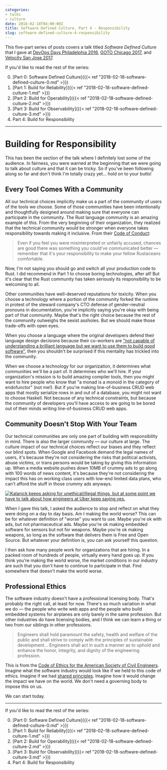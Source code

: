 ```yaml
---
categories:
- talks
- culture
date: 2018-02-18T04:00:00Z
title: Software Defined Culture, Part 4 - Responsibility
slug: software-defined-culture-4-responsibility
---
```


This five-part series of posts covers a talk titled _Software Defined Culture_ that I gave at [DevOps Days Philadelphia 2016](https://www.devopsdays.org/events/2016-philadelphia/program/tim-gross/), [GOTO Chicago 2017](https://gotochgo.com/2017/sessions/43), and [Velocity San Jose 2017](https://vimeo.com/228067673).

If you'd like to read the rest of the series:

0. [Part 0: Software Defined Culture]({{< ref "2018-02-18-software-defined-culture-0.md" >}})
1. [Part 1: Build for Reliability]({{< ref "2018-02-18-software-defined-culture-1.md" >}})
2. [Part 2: Build for Operability]({{< ref "2018-02-18-software-defined-culture-2.md" >}})
3. [Part 3: Build for Observability]({{< ref "2018-02-18-software-defined-culture-3.md" >}})
4. Part 4: Build for Responsibility

---

# Building for Responsibility

This has been the section of the talk where I definitely lost some of the audience. In fairness, you were warned at the beginning that we were going to talk about culture and that it can be tricky. So if you've been following along so far and don't think I'm totally crazy yet... hold on to your butts!

## Every Tool Comes With a Community

All our technical choices implicitly make us a part of the community of users of the tools we choose. Some of those communities have been intentionally and thoughtfully designed around making sure that everyone can participate in the community. The Rust language community is an amazing example of this. From the very beginning of their organization, they realized that the technical community would be stronger when everyone takes responsibility towards making it inclusive. From their [Code of Conduct](https://www.rust-lang.org/en-US/conduct.html):

> Even if you feel you were misinterpreted or unfairly accused, chances are good there was something you could've communicated better &mdash; remember that it's your responsibility to make your fellow Rustaceans comfortable.

Now, I'm not saying you should go and switch all your production code to Rust. I did recommend in Part 1 to choose boring technologies, after all! But it's clear that the Rust community has taken seriously its responsibility to be welcoming to all.

Other communities have well-deserved reputations for toxicity. When you choose a technology where a portion of the community forked the runtime in protest of the steward company's CTO defense of gender-neutral pronouns in documentation, you're implicitly saying you're okay with being part of that community. Maybe that's the right choice because the rest of the community outweighs the sexist assholes. But we should make those trade-offs with open eyes.

When you choose a language where the original developers defend their language design decisions because their co-workers are ["not capable of understanding a brilliant language but we want to use them to build good software"](https://channel9.msdn.com/Events/Lang-NEXT/Lang-NEXT-2014/From-Parallel-to-Concurrent), then you shouldn't be surprised if this mentality has trickled into the community.

When we choose a technology for our organization, it determines what communities we'll be a part of. It determines who we'll hire. If your organization's mission is to build amazing compiler tools, then you might want to hire people who know that "a monad is a monoid in the category of endofunctor" (not me!). But if you're making line-of-business CRUD web apps that mostly serialize rows in and out of a database, you might not want to choose Haskell. Not because of any technical constraints, but because the community of developers you'll have access to are going to be bored out of their minds writing line-of-business CRUD web apps.

## Community Doesn't Stop With Your Team

Our technical communities are only one part of building with responsibility in mind. There is also the larger community &mdash; our culture at large. The culture impact of our technical choices reflect our biases and they reflect our blind spots. When Google and Facebook demand the legal names of users, it's because they're not considering the risks that political activists, abuse victims, or trans persons would be taking by giving this information up. When a media website pushes down 10MB of crummy ads to go along with 100 words of news content, it's because they're not considering the impact this has on working class users with low-end limited data plans, who can't afford the stuff in those crummy ads anyways.

[![Kalanick keeps asking for unethical/illegal things, but at some point we have to talk about how engineers at Uber keep saying yes.](/images/20180218/marco-rogers.png)](https://twitter.com/polotek/status/856183297180704768)

When I gave this talk, I asked the audience to stop and reflect on what they were doing on a day to day basis. Am I making the world worse? This can be for whatever definition of "worse" you want to use. Maybe you're ok with ads, but not pharmaceutical ads. Maybe you're ok making embedded software for sensors but not for weapons. Maybe you're ok making weapons, so long as the software that delivers them is Free and Open Source. But whatever your definition is, you can ask yourself this question.

I then ask how many people work for organizations that are hiring. In a packed room of hundreds of people, virtually every hand goes up. If you think you're making the world worse, the market conditions in our industry are such that you don't have to continue to participate in that. Find somewhere that doesn't make the world worse.

## Professional Ethics

The software industry doesn't have a professional licensing body. That's probably the right call, at least for now. There's so much variation in what we do &mdash; the people who write web apps and the people who build embedded systems for airplanes are only barely in the same profession. But other industries do have licensing bodies, and I think we can learn a thing or two from our siblings in other professions.

> Engineers shall hold paramount the safety, health and welfare of the public and shall strive to comply with the principles of sustainable development... Engineers shall act in such a manner as to uphold and enhance the honor, integrity, and dignity of the engineering profession.

This is from the [Code of Ethics for the American Society of Civil Engineers](http://www.asce.org/code-of-ethics/). Imagine what the software industry would look like if we held to this code of ethics. Imagine if we had [shared principles](https://www.youtube.com/watch?v=9QMGAtxUlAc). Imagine how it would change the impact we have on the world. We don't need a governing body to impose this on us.

We can start today.

---

If you'd like to read the rest of the series:

0. [Part 0: Software Defined Culture]({{< ref "2018-02-18-software-defined-culture-0.md" >}})
1. [Part 1: Build for Reliability]({{< ref "2018-02-18-software-defined-culture-1.md" >}})
2. [Part 2: Build for Operability]({{< ref "2018-02-18-software-defined-culture-2.md" >}})
3. [Part 3: Build for Observability]({{< ref "2018-02-18-software-defined-culture-3.md" >}})
4. Part 4: Build for Responsibility

